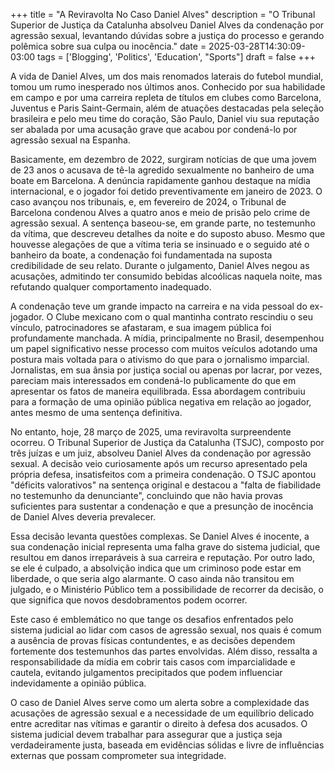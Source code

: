 +++
title = "A Reviravolta No Caso Daniel Alves"
description = "O Tribunal Superior de Justiça da Catalunha absolveu Daniel Alves da condenação por agressão sexual, levantando dúvidas sobre a justiça do processo e gerando polêmica sobre sua culpa ou inocência."
date = 2025-03-28T14:30:09-03:00
tags = ['Blogging', 'Politics', 'Education', "Sports"]
draft = false
+++

A vida de Daniel Alves, um dos mais renomados laterais do futebol mundial, tomou um rumo inesperado nos últimos anos. Conhecido por sua habilidade em campo e por uma carreira repleta de títulos em clubes como Barcelona, Juventus e Paris Saint-Germain, além de atuações destacadas pela seleção brasileira e pelo meu time do coração, São Paulo, Daniel viu sua reputação ser abalada por uma acusação grave que acabou por condená-lo por agressão sexual na Espanha.​

Basicamente, em dezembro de 2022, surgiram notícias de que uma jovem de 23 anos o acusava de tê-la agredido sexualmente no banheiro de uma boate em Barcelona. A denúncia rapidamente ganhou destaque na mídia internacional, e o jogador foi detido preventivamente em janeiro de 2023. O caso avançou nos tribunais, e, em fevereiro de 2024, o Tribunal de Barcelona condenou Alves a quatro anos e meio de prisão pelo crime de agressão sexual. A sentença baseou-se, em grande parte, no testemunho da vítima, que descreveu detalhes da noite e do suposto abuso. Mesmo que houvesse alegações de que a vítima teria se insinuado e o seguido até o banheiro da boate, a condenação foi fundamentada na suposta credibilidade de seu relato. Durante o julgamento, Daniel Alves negou as acusações, admitindo ter consumido bebidas alcoólicas naquela noite, mas refutando qualquer comportamento inadequado.

A condenação teve um grande impacto na carreira e na vida pessoal do ex-jogador. O Clube mexicano com o qual mantinha contrato rescindiu o seu vínculo, patrocinadores se afastaram, e sua imagem pública foi profundamente manchada. A mídia, principalmente no Brasil, desempenhou um papel significativo nesse processo com muitos veículos adotando uma postura mais voltada para o ativismo do que para o jornalismo imparcial. Jornalistas, em sua ânsia por justiça social ou apenas por lacrar, por vezes, pareciam mais interessados em condená-lo publicamente do que em apresentar os fatos de maneira equilibrada. Essa abordagem contribuiu para a formação de uma opinião pública negativa em relação ao jogador, antes mesmo de uma sentença definitiva.​

No entanto, hoje, 28 março de 2025, uma reviravolta surpreendente ocorreu. O Tribunal Superior de Justiça da Catalunha (TSJC), composto por três juízas e um juiz, absolveu Daniel Alves da condenação por agressão sexual. A decisão veio curiosamente após um recurso apresentado pela própria defesa, insatisfeitos com a primeira condenação. O TSJC apontou "déficits valorativos" na sentença original e destacou a "falta de fiabilidade no testemunho da denunciante", concluindo que não havia provas suficientes para sustentar a condenação e que a presunção de inocência de Daniel Alves deveria prevalecer.

Essa decisão levanta questões complexas. Se Daniel Alves é inocente, a sua condenação inicial representa uma falha grave do sistema judicial, que resultou em danos irreparáveis à sua carreira e reputação. Por outro lado, se ele é culpado, a absolvição indica que um criminoso pode estar em liberdade, o que seria algo alarmante. O caso ainda não transitou em julgado, e o Ministério Público tem a possibilidade de recorrer da decisão, o que significa que novos desdobramentos podem ocorrer.​

Este caso é emblemático no que tange os desafios enfrentados pelo sistema judicial ao lidar com casos de agressão sexual, nos quais é comum a ausência de provas físicas contundentes, e as decisões dependem fortemente dos testemunhos das partes envolvidas. Além disso, ressalta a responsabilidade da mídia em cobrir tais casos com imparcialidade e cautela, evitando julgamentos precipitados que podem influenciar indevidamente a opinião pública.​

O caso de Daniel Alves serve como um alerta sobre a complexidade das acusações de agressão sexual e a necessidade de um equilíbrio delicado entre acreditar nas vítimas e garantir o direito à defesa dos acusados. O sistema judicial devem trabalhar para assegurar que a justiça seja verdadeiramente justa, baseada em evidências sólidas e livre de influências externas que possam comprometer sua integridade.